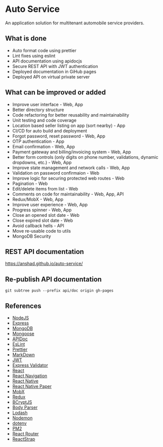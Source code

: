 # Auto Service

An application solution for multitenant automobile service providers.

## What is done

- Auto format code using prettier
- Lint fixes using eslint
- API documentation using apidocjs
- Secure REST API with JWT authentication
- Deployed documentation in GiHub pages
- Deployed API on virtual private server

## What can be improved or added

- Improve user interface - Web, App
- Better directory structure
- Code refactoring for better reusability and maintainability
- Unit testing and code coverage
- Location based seller listing on app (sort nearby) - App
- CI/CD for auto build and deployment
- Forgot password, reset password - Web, App
- OTP authentication - App
- Email confirmation - Web, App
- Payment gateway and billing/invoicing system - Web, App
- Better form controls (only digits on phone number, validations, dynamic dropdowns, etc.) - Web, App
- Improve state management and network calls - Web, App
- Validation on password confirmaion - Web
- Improve logic for securing protected web routes - Web
- Pagination - Web
- Edit/delete items from list - Web
- Comments on code for maintainability - Web, App, API
- Redux/MobX - Web, App
- Improve user experience - Web, App
- Progress spinner - Web, App
- Close an opened slot date - Web
- Close expired slot date - Web
- Avoid callback hells - API
- Move re-usable code to utils
- MongoDB Security

## REST API documentation

https://anshad.github.io/auto-service/

## Re-publish API documentation

    git subtree push --prefix api/doc origin gh-pages

## References

- [NodeJS](https://nodejs.org/en/docs/)
- [Express](https://expressjs.com/)
- [MongoDB](https://docs.mongodb.com/)
- [Mongoose](https://mongoosejs.com/)
- [APIDoc](https://apidocjs.com/)
- [EsLint](https://eslint.org/)
- [Prettier](https://prettier.io/)
- [MarkDown](https://www.markdownguide.org/)
- [JWT](https://jwt.io/)
- [Express Validator](https://express-validator.github.io/docs/)
- [React](https://reactjs.org/)
- [React Navigation](https://reactnavigation.org/en/)
- [React Native](https://facebook.github.io/react-native/)
- [React Native Paper](https://callstack.github.io/react-native-paper/index.html)
- [MobX](https://mobx.js.org/README.html)
- [Redux](https://redux.js.org/)
- [BCryptJS](https://www.npmjs.com/package/bcryptjs)
- [Body Parser](https://www.npmjs.com/package/body-parser)
- [Lodash](https://lodash.com/)
- [Nodemon](https://www.npmjs.com/package/nodemon)
- [dotenv](https://github.com/motdotla/dotenv)
- [PM2](https://www.npmjs.com/package/pm2)
- [React Router](https://reacttraining.com/react-router/)
- [ReactStrap](https://reactstrap.github.io/)
